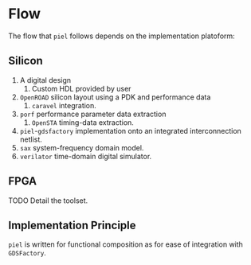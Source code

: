 # Flow

The flow that `piel` follows depends on the implementation platoform:

## Silicon
1. A digital design
   1. Custom HDL provided by user
2. `OpenROAD` silicon layout using a PDK and performance data
   1. `caravel` integration.
3. `porf` performance parameter data extraction
   1. `OpenSTA` timing-data extraction.
4. `piel`-`gdsfactory` implementation onto an integrated interconnection netlist.
5. `sax` system-frequency domain model.
6. `verilator` time-domain digital simulator.

## FPGA
TODO Detail the toolset.

## Implementation Principle

`piel` is written for functional composition as for ease of integration with `GDSFactory`.
